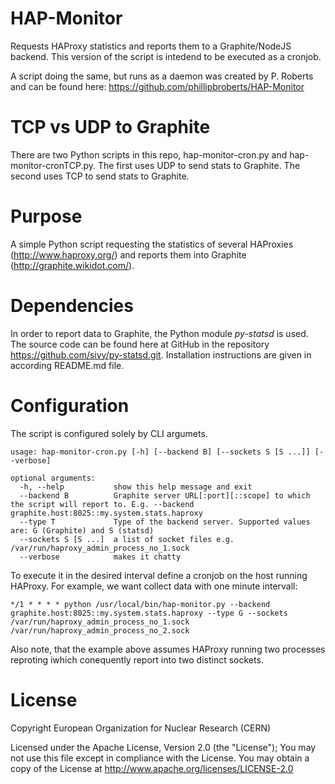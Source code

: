 HAP-Monitor
===========

Requests HAProxy statistics and reports them to a Graphite/NodeJS backend.
This version of the script is intedend to be executed as a cronjob.

A script doing the same, but runs as a daemon was created by P. Roberts and can be found here: https://github.com/phillipbroberts/HAP-Monitor

# TCP vs UDP to Graphite

There are two Python scripts in this repo, hap-monitor-cron.py and hap-monitor-cronTCP.py.  The first uses UDP to send stats to Graphite.  The second uses TCP to send stats to Graphite.

# Purpose

A simple Python script requesting the statistics of several HAProxies (http://www.haproxy.org/) and reports them into Graphite (http://graphite.wikidot.com/).

# Dependencies

In order to report data to Graphite, the Python module _py-statsd_ is used. The source code can be found here at GitHub in the repository https://github.com/sivy/py-statsd.git.
Installation instructions are given in according README.md file.

# Configuration

The script is configured solely by CLI argumets.

    usage: hap-monitor-cron.py [-h] [--backend B] [--sockets S [S ...]] [--verbose]

    optional arguments:
      -h, --help           show this help message and exit
      --backend B          Graphite server URL[:port][::scope] to which the script will report to. E.g. --backend graphite.host:8025::my.system.stats.haproxy
      --type T             Type of the backend server. Supported values are: G (Graphite) and S (statsd)
      --sockets S [S ...]  a list of socket files e.g. /var/run/haproxy_admin_process_no_1.sock
      --verbose            makes it chatty

To execute it in the desired interval define a cronjob on the host running HAProxy. For example, we want collect data with one minute intervall:

    */1 * * * * python /usr/local/bin/hap-monitor.py --backend graphite.host:8025::my.system.stats.haproxy --type G --sockets /var/run/haproxy_admin_process_no_1.sock /var/run/haproxy_admin_process_no_2.sock

Also note, that the example above assumes HAProxy running two processes reproting iwhich conequently report into two distinct sockets.

# License
Copyright European Organization for Nuclear Research (CERN)

Licensed under the Apache License, Version 2.0 (the "License");
You may not use this file except in compliance with the License.
You may obtain a copy of the License at http://www.apache.org/licenses/LICENSE-2.0
